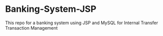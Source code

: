 # Banking-System-JSP
This repo for a banking system using JSP and MySQL for Internal Transfer Transaction Management 
